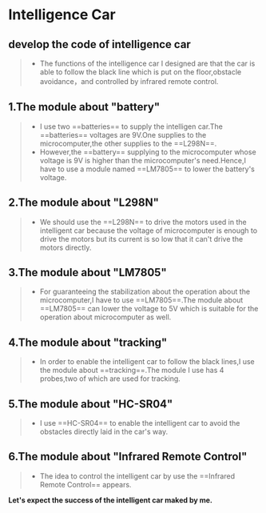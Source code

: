 # Intelligence Car
## develop the code of intelligence car

>- The functions of the intelligence car I designed are that the car is able to follow the black line which is put on the floor,obstacle avoidance，and controlled by infrared remote control.

## 1.The module about "battery"
>- I use two ==batteries== to supply the intelligen car.The ==batteries== voltages are 9V.One supplies to the microcomputer,the other
supplies to the ==L298N==.
>- However,the ==battery== supplying to the microcomputer whose voltage is 9V is higher than the microcomputer's need.Hence,I have to use a module named ==LM7805== to lower the battery's voltage.
## 2.The module about "L298N"
>- We should use the ==L298N== to drive the motors used in the intelligent car because the voltage of microcomputer is enough to drive the motors but its current is so low that it can't drive the motors directly.
## 3.The module about "LM7805" 
>- For guaranteeing the stabilization about the operation about the microcomputer,I have to use ==LM7805==.The module about ==LM7805== can lower the voltage to 5V which is suitable for the operation about microcomputer as well.
## 4.The module about "tracking"
>- In order to enable the intelligent car to follow the black lines,I use the module about ==tracking==.The module I use has 4 probes,two of which are used for tracking.
## 5.The module about "HC-SR04"
>- I use ==HC-SR04== to enable the intelligent car to avoid the obstacles directly laid in the car's way.
## 6.The module about "Infrared Remote Control"
>- The idea to control the intelligent car by use the ==Infrared Remote Control== appears. 

**Let's expect the success of the intelligent car maked by me.**